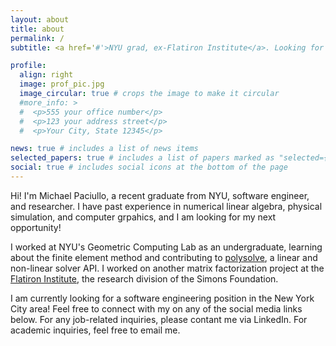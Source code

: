 ```yaml
---
layout: about
title: about
permalink: /
subtitle: <a href='#'>NYU grad, ex-Flatiron Institute</a>. Looking for new opportunities.

profile:
  align: right
  image: prof_pic.jpg
  image_circular: true # crops the image to make it circular
  #more_info: >
  #  <p>555 your office number</p>
  #  <p>123 your address street</p>
  #  <p>Your City, State 12345</p>

news: true # includes a list of news items
selected_papers: true # includes a list of papers marked as "selected={true}"
social: true # includes social icons at the bottom of the page
---
```


Hi! I'm Michael Paciullo, a recent graduate from NYU, software engineer, and researcher. I have past experience in numerical linear algebra, physical simulation, and computer grpahics, and I am looking for my next opportunity!

I worked at NYU's Geometric Computing Lab as an undergraduate, learning about the finite element method and contributing to [polysolve](https://github.com/polyfem/polysolve), a linear and non-linear solver API. I worked on another matrix factorization project at the [Flatiron Institute](https://www.simonsfoundation.org/flatiron/), the research division of the Simons Foundation.

I am currently looking for a software engineering position in the New York City area! Feel free to connect with my on any of the social media links below. For any job-related inquiries, please contant me via LinkedIn. For academic inquiries, feel free to email me.
